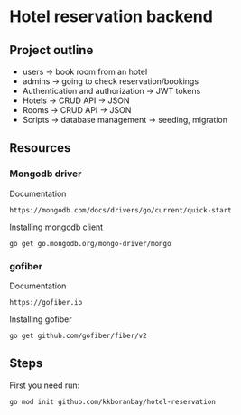 # Hotel reservation backend

## Project outline

- users -> book room from an hotel
- admins -> going to check reservation/bookings
- Authentication and authorization -> JWT tokens
- Hotels -> CRUD API -> JSON
- Rooms -> CRUD API -> JSON
- Scripts -> database management -> seeding, migration

## Resources

### Mongodb driver

Documentation

```
https://mongodb.com/docs/drivers/go/current/quick-start
```

Installing mongodb client

```
go get go.mongodb.org/mongo-driver/mongo
```

### gofiber

Documentation

```
https://gofiber.io
```

Installing gofiber

```
go get github.com/gofiber/fiber/v2
```

## Steps

First you need run:

```
go mod init github.com/kkboranbay/hotel-reservation
```
